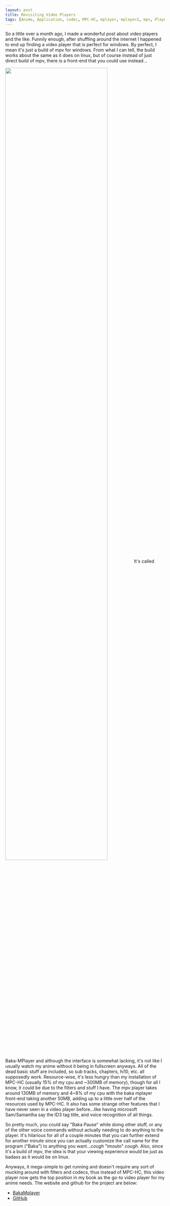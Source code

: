 ```yaml
---
layout: post
title: Revisiting Video Players
tags: [Anime, Application, codec, MPC-HC, mplayer, mplayer2, mpv, Player, Video, Windows]
---
```


So a little over a month ago, I made a wonderful post about video players and the like. Funnily enough, after shuffling around the internet I happened to end up finding a video player that is perfect for windows. By perfect, I mean it's just a build of mpv for windows. From what I can tell, the build works about the same as it does on linux, but of course instead of just direct build of mpv, there is a front-end that you could use instead...

<img width="80%" align="middle" src="http://2.bp.blogspot.com/-HaeHfAowQjo/UmdwXkqt3CI/AAAAAAAAAUw/0rQWwxft-Ks/s640/bakamplayer.png" />
It's called Baka-MPlayer and although the interface is somewhat lacking, it's not like I usually watch my anime without it being in fullscreen anyways. All of the dead basic stuff are included, so sub tracks, chapters, hi10, etc. all supposedly work. Resource-wise, it's less hungry than my installation of MPC-HC (usually 15% of my cpu and ~300MB of memory), though for all I know, it could be due to the filters and stuff I have. The mpv player takes around 130MB of memory and 4~8% of my cpu with the baka mplayer front-end taking another 50MB, adding up to a little over half of the resources used by MPC-HC. It also has some strange other features that I have never seen in a video player before...like having microsoft Sam/Samantha say the ID3 tag title, and voice recognition of all things.

So pretty much, you could say "Baka Pause" while doing other stuff, or any of the other voice commands without actually needing to do anything to the player. It's hilarious for all of a couple minutes that you can further extend for another minute since you can actually customize the call name for the program ("Baka") to anything you want...*cough* "imouto" *cough*. Also, since it's a build of mpv, the idea is that your viewing experience would be just as badass as it would be on linux.

Anyways, it mega-simple to get running and doesn't require any sort of mucking around with filters and codecs, thus instead of MPC-HC, this video player now gets the top position in my book as the go-to video player for my anime needs.
The website and github for the project are below:

- [BakaMplayer](http://bakamplayer.u8sand.net/index.php)
- [GitHub](https://github.com/godly-devotion/Baka-MPlayer)
